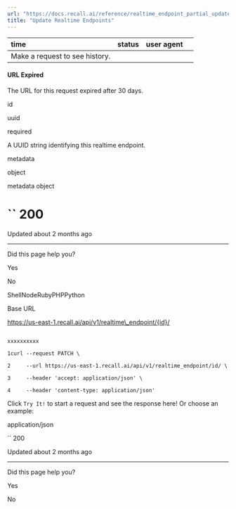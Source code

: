 ```yaml
---
url: "https://docs.recall.ai/reference/realtime_endpoint_partial_update"
title: "Update Realtime Endpoints"
---
```


| time | status | user agent |  |
| :-- | :-- | :-- | :-- |
| Make a request to see history. |

#### URL Expired

The URL for this request expired after 30 days.

id

uuid

required

A UUID string identifying this realtime endpoint.

metadata

object

metadata object

# `` 200

Updated about 2 months ago

* * *

Did this page help you?

Yes

No

ShellNodeRubyPHPPython

Base URL

https://us-east-1.recall.ai/api/v1/realtime\_endpoint/{id}/

```

xxxxxxxxxx

1curl --request PATCH \

2     --url https://us-east-1.recall.ai/api/v1/realtime_endpoint/id/ \

3     --header 'accept: application/json' \

4     --header 'content-type: application/json'

```

Click `Try It!` to start a request and see the response here! Or choose an example:

application/json

`` 200

Updated about 2 months ago

* * *

Did this page help you?

Yes

No